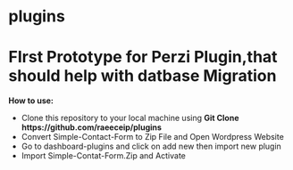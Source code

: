 # plugins
<h1>FIrst Prototype for Perzi Plugin,that should help with datbase Migration</h1>
<b>How to use:</b> 
<ul>
<li>Clone this repository to your local machine using <b>Git Clone https://github.com/raeeceip/plugins</b></li>
<li>Convert Simple-Contact-Form to Zip File and Open Wordpress Website</li>
<li>Go to dashboard-plugins and click on add new then import new plugin</li>
<li>Import Simple-Contat-Form.Zip and Activate</li>
</ul>

